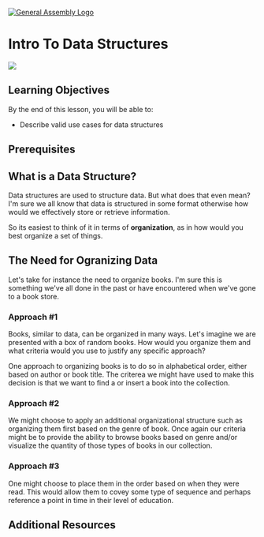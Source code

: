 [![General Assembly Logo](https://camo.githubusercontent.com/1a91b05b8f4d44b5bbfb83abac2b0996d8e26c92/687474703a2f2f692e696d6775722e636f6d2f6b6538555354712e706e67)](https://generalassemb.ly/education/web-development-immersive)

# Intro To Data Structures

<img src="https://i.imgur.com/R7Qjytd.png" />

## Learning Objectives
By the end of this lesson, you will be able to:
- Describe valid use cases for data structures


## Prerequisites


## What is a Data Structure?

Data structures are used to structure data. But what does that even mean? I'm sure we all know that data is structured in some format otherwise how would we effectively store or retrieve information.  

So its easiest to think of it in terms of **organization**, as in how would you best organize a set of things. 

## The Need for Ogranizing Data

Let's take for instance the need to organize books.  I'm sure this is something we've all done in the past or have encountered when we've gone to a book store. 

### Approach #1

Books, similar to data, can be organized in many ways.  Let's imagine we are presented with a box of random books.  How would you organize them and what criteria would you use to justify any specific approach?   

One approach to organizing books is to do so in alphabetical order, either based on author or book title. The criterea we might have used to make this decision is that we want to find a or insert a book into the collection.  

### Approach #2

We might choose to apply an additional organizational structure such as organizing them first based on the genre of book.   Once again our criteria might be to provide the ability to browse books based on genre and/or visualize the quantity of those types of books in our collection. 

### Approach #3

One might choose to place them in the order based on when they were read. This would allow them to covey some type of sequence and perhaps reference a point in time in their level of education.  



## Additional Resources
